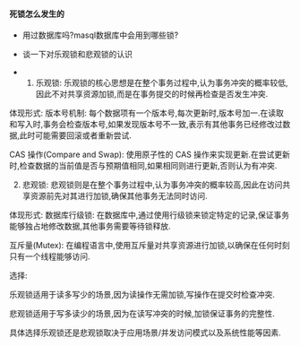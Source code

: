 #### 死锁怎么发生的 
* 用过数据库吗?masql数据库中会用到哪些锁?

* 谈一下对乐观锁和悲观锁的认识

* 1. 乐观锁:
乐观锁的核心思想是在整个事务过程中,认为事务冲突的概率较低,因此不对共享资源加锁,而是在事务提交的时候再检查是否发生冲突.

体现形式:
版本号机制: 每个数据项有一个版本号,每次更新时,版本号加一.在读取和写入时,事务会检查版本号,如果发现版本号不一致,表示有其他事务已经修改过数据,此时可能需要回滚或者重新尝试.

CAS 操作(Compare and Swap): 使用原子性的 CAS 操作来实现更新.在尝试更新时,检查数据的当前值是否与预期值相同,如果相同则进行更新,否则认为有冲突.

2. 悲观锁:
悲观锁则是在整个事务过程中,认为事务冲突的概率较高,因此在访问共享资源前先对其进行加锁,确保其他事务无法同时访问.

体现形式:
数据库行级锁: 在数据库中,通过使用行级锁来锁定特定的记录,保证事务能够独占地修改数据,其他事务需要等待锁释放.

互斥量(Mutex): 在编程语言中,使用互斥量对共享资源进行加锁,以确保在任何时刻只有一个线程能够访问.

选择:

乐观锁适用于读多写少的场景,因为读操作无需加锁,写操作在提交时检查冲突.

悲观锁适用于写多读少的场景,因为在读写冲突的时候,加锁保证事务的完整性.

具体选择乐观锁还是悲观锁取决于应用场景/并发访问模式以及系统性能等因素.


